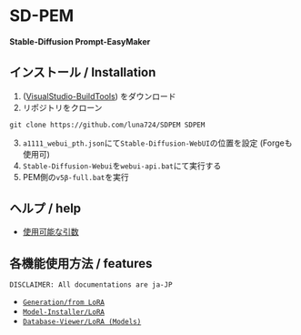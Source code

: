 # SD-PEM
#### Stable-Diffusion Prompt-EasyMaker

## インストール / Installation
1. ([VisualStudio-BuildTools](https://aka.ms/vs/17/release/vs_BuildTools.exe)) をダウンロード
2. リポジトリをクローン 
```shell
git clone https://github.com/luna724/SDPEM SDPEM
```
3. `a1111_webui_pth.json`にて`Stable-Diffusion-WebUI`の位置を設定 (Forgeも使用可)
4. `Stable-Diffusion-Webui`を`webui-api.bat`にて実行する
5. PEM側の`v5β-full.bat`を実行

## ヘルプ / help
- [使用可能な引数](/docs/arguments.md)

## 各機能使用方法 / features
`DISCLAIMER: All documentations are ja-JP`
- [`Generation/from LoRA`](/docs/generation/from_lora.md)
- [`Model-Installer/LoRA`](/docs/model_installer/lora.md)
- [`Database-Viewer/LoRA (Models)`](/docs/database_viewer/lora_models.md)